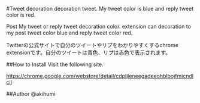 #Tweet decoration
decoration tweet. My tweet color is blue and reply tweet color is red.

Post My tweet or reply tweet decoration color. extension can decoration to my post tweet color  blue and reply tweet color  red.

Twitterの公式サイトで自分のツイートやリプをわかりやすくするchrome extensionです。自分のツイートは青色、リプは赤色で表示されます。

##How to Install
Visit the following site.

https://chrome.google.com/webstore/detail/cdpljleneegadeeohblbojfmicndlcil

##Author
@akihumi

